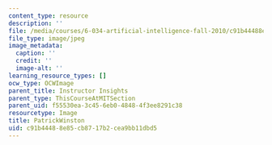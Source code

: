 ```yaml
---
content_type: resource
description: ''
file: /media/courses/6-034-artificial-intelligence-fall-2010/c91b44488e85cb8717b2cea9bb11dbd5_PatrickWinston.jpg
file_type: image/jpeg
image_metadata:
  caption: ''
  credit: ''
  image-alt: ''
learning_resource_types: []
ocw_type: OCWImage
parent_title: Instructor Insights
parent_type: ThisCourseAtMITSection
parent_uid: f55530ea-3c45-6eb0-4848-4f3ee8291c38
resourcetype: Image
title: PatrickWinston
uid: c91b4448-8e85-cb87-17b2-cea9bb11dbd5
---
```

